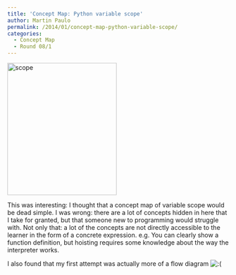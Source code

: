 ```yaml
---
title: 'Concept Map: Python variable scope'
author: Martin Paulo
permalink: /2014/01/concept-map-python-variable-scope/
categories:
  - Concept Map
  - Round 08/1
---
```

[<img class="alignnone size-medium wp-image-5633" alt="scope" src="http://teaching.software-carpentry.org/wp-content/uploads/2014/01/scope-248x300.jpg" width="248" height="300" />][1]

This was interesting: I thought that a concept map of variable scope would be dead simple. I was wrong: there are a lot of concepts hidden in here that I take for granted, but that someone new to programming would struggle with. Not only that: a lot of the concepts are not directly accessible to the learner in the form of a concrete expression. e.g. You can clearly show a function definition, but hoisting requires some knowledge about the way the interpreter works.

I also found that my first attempt was actually more of a flow diagram <img src="http://localhost:8080/wp-includes/images/smilies/icon_sad.gif" alt=":(" class="wp-smiley" />

 [1]: http://teaching.software-carpentry.org/wp-content/uploads/2014/01/scope.jpg
